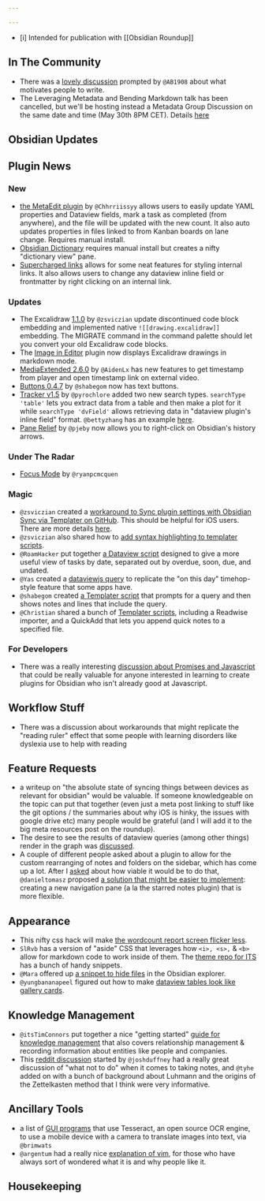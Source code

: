 ```yaml
---

---
```


- [i] Intended for publication with [[Obsidian Roundup]]

## In The Community
* There was a [lovely discussion](http://discordapp.com/channels/686053708261228577/744933215063638183/844726309410308177) prompted by `@AB1908` about what motivates people to write. 
* The Leveraging Metadata and Bending Markdown talk has been cancelled, but we'll be hosting instead a Metadata Group Discussion on the same date and time (May 30th 8PM CET). Details [here](https://forum.obsidian.md/t/metadata-group-discussion-community-talk/)

## Obsidian Updates

## Plugin News

### New
* [the MetaEdit plugin](https://github.com/chhoumann/MetaEdit/releases/tag/1.0.0) by `@Chhrriissyy` allows users to easily update YAML properties and Dataview fields, mark a task as completed (from anywhere), and the file will be updated with the new count. It also auto updates properties in files linked to from Kanban boards on lane change. Requires manual install. 
* [Obsidian Dictionary](https://github.com/phibr0/obsidian-dictionary) requires manual install but creates a nifty "dictionary view" pane. 
*  [Supercharged links](https://github.com/mdelobelle/obsidian_supercharged_links) allows for some neat features for styling internal links. It also allows users to change any dataview inline field or frontmatter by right clicking on an internal link.
### Updates
*  The Excalidraw [1.1.0](https://github.com/zsviczian/obsidian-excalidraw-plugin/releases) by `@zsviczian` update discontinued code block embedding and implemented native `![[drawing.excalidraw]]` embedding. The MIGRATE command in the command palette should let you convert your old Excalidraw code blocks. 
*  The [Image in Editor](https://github.com/ozntel/oz-image-in-editor-obsidian) plugin now displays Excalidraw drawings in markdown mode. 
*  [MediaExtended 2.6.0](https://github.com/alx-plugins/media-extended/releases/tag/2.6.0) by `@AidenLx` has new features to get timestamp from player and open timestamp link on external video. 
*  [Buttons 0.4.7](https://discord.com/channels/686053708261228577/771575014382108672/845040678840827975) by `@shabegom` now has text buttons. 
*  [Tracker v1.5](https://github.com/pyrochlore/obsidian-tracker) by `@pyrochlore` added two new search types. `searchType 'table'` lets you extract data from a table and then make a plot for it while `searchType 'dvField'` allows retrieving data in "dataview plugin's inline field" format. `@bettyzhang` has an example [here](https://discord.com/channels/686053708261228577/771575014382108672/845223773178691594). 
*  [Pane Relief](https://github.com/pjeby/pane-relief#readme) by `@pjeby` now allows you to right-click on Obsidian's history arrows. 

### Under The Radar
* [Focus Mode](https://github.com/ryanpcmcquen/obsidian-focus-mode) by `@ryanpcmcquen` 

### Magic
* `@zsviczian` created a [workaround to Sync plugin settings with Obsidian Sync via Templater on GitHub](https://github.com/SilentVoid13/Templater/discussions/211). This should be helpful for iOS users. There are more details [here](https://discord.com/channels/686053708261228577/840286238928797736/843217947488157716). 
* `@zsviczian` also shared how to [add syntax highlighting to templater scripts](http://discordapp.com/channels/686053708261228577/840286238928797736/843409737562325022).
* `@RoamHacker` put together [a Dataview script](https://gist.github.com/roamhacker/4e019abd25c58de57376add6e3aa4173) designed to give a more useful view of tasks by date, separated out by overdue, soon, due, and undated. 
* `@Yas` created a [dataviewjs query](https://discord.com/channels/686053708261228577/771575014382108672/843841380773658664) to replicate the "on this day" timehop-style feature that some apps have. 
* `@shabegom` created [a Templater script](https://discord.com/channels/686053708261228577/771575014382108672/844016103109165076) that prompts for a query and then shows notes and lines that include the query. 
* `@Christian` shared a bunch of [Templater scripts](https://github.com/chhoumann/Templater_Templates), including a Readwise importer, and a QuickAdd that lets you append quick notes to a specified file. 

### For Developers
* There was a really interesting [discussion about Promises and Javascript](http://discordapp.com/channels/686053708261228577/840286238928797736/844549148904128512) that could be really valuable for anyone interested in learning to create plugins for Obsidian who isn't already good at Javascript. 
## Workflow Stuff
* There was a discussion about workarounds that might replicate the "reading ruler" effect that some people with learning disorders like dyslexia use to help with reading 
## Feature Requests
* a writeup on "the absolute state of syncing things between devices as relevant for obsidian" would be valuable. If someone knowledgeable on the topic can put that together (even just a meta post linking to stuff like the git options / the summaries about why iOS is hinky, the issues with google drive etc) many people would be grateful (and I will add it to the big meta resources post on the roundup). 
* The desire to see the results of dataview queries (among other things) render in the graph was [discussed](https://discord.com/channels/686053708261228577/694233507500916796/843116572167372820). 
* A couple of different people asked about a plugin to allow for the custom rearranging of notes and folders on the sidebar, which has come up a lot. After I [asked](https://discord.com/channels/686053708261228577/707816848615407697/844722593025490944) about how viable it would be to do that, `@danieltomasz` proposed [a solution that might be easier to implement](https://discord.com/channels/686053708261228577/707816848615407697/844858290536972289): creating a new navigation pane (a la the starred notes plugin) that is more flexible. 
## Appearance
* This nifty css hack will make [the wordcount report screen flicker less](https://forum.obsidian.md/t/word-count-adds-distracting-motion-to-status-bar/18253). 
* `SlRvb` has a version of "aside" CSS that leverages how `<i>, <s>,` & `<b>` allow for markdown code to work inside of them. The [theme repo for ITS](https://github.com/SlRvb/Obsidian--ITS-Theme) has a bunch of handy snippets. 
* `@Mara` offered up [a snippet to hide files](http://discordapp.com/channels/686053708261228577/702656734631821413/844823253554036766) in the Obsidian explorer. 
* `@yungbananapeel` figured out how to make [dataview tables look like gallery cards](https://discord.com/channels/686053708261228577/771575014382108672/844453734724796467). 
## Knowledge Management
* `@itsTimConnors` put together a nice "getting started" [guide for knowledge management](https://itstimconnors.com/a-builders-guide-to-note-taking/) that also covers relationship management & recording information about entities like people and companies. 
* This [reddit discussion](https://www.reddit.com/r/ObsidianMD/comments/ng9pqg/how_not_to_take_smart_notes/) started by `@joshduffney` had a really great discussion of "what not to do" when it comes to taking notes, and `@tyhe` added on with a bunch of background about Luhmann and the origins of the Zettelkasten method that I think were very informative. 
## Ancillary Tools
 - a list of [GUI programs](https://tesseract-ocr.github.io/tessdoc/User-Projects-%E2%80%93-3rdParty.html) that use Tesseract, an open source OCR engine, to use a mobile device with a camera to translate images into text, via `@brimwats`
 - `@argentum` had a really nice [explanation of vim](http://discordapp.com/channels/686053708261228577/722584061087842365/844522162862030859), for those who have always sort of wondered what it is and why people like it. 
## Housekeeping